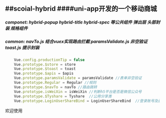 ##scoial-hybrid
####uni-app开发的一个移动商城
---
##### *componet: hybrid-popup hybrid-title hybrid-spec 等公共组件 弹出层 头部封装 规格组件*
##### *common: navTo.js 结合vuex实现路由拦截 paramsValidate.js 非空验证 toast.js 提示封装*

```javascript
    Vue.config.productionTip = false
    Vue.prototype.$store = store
    Vue.prototype.$toast = toast
    Vue.prototype.$apis = $apis
    Vue.prototype.paramsValidate = paramsValidate //表单非空验证
    Vue.prototype.Regular = Regular //规则
    Vue.prototype.$navTo = navTo //路由跳转
    Vue.prototype.isWeiXin = isWeiXin //判断h5平台是否是微信公众号
    Vue.prototype.$Tyshare = Tyshare  //公用分享类
    Vue.prototype.LoginUserShareBind = LoginUserShareBind  //登录账号及id绑定  
```

欢迎使用
